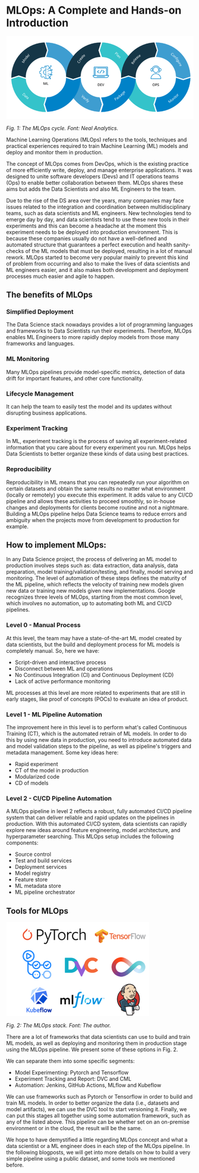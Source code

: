 # MLOps: A Complete and Hands-on Introduction

<img src="./images/MLOps.png" alt="MLOps-Cycle" width="600"/>

*Fig. 1: The MLOps cycle. Font: Neal Analytics.*

<!-- ![MLOps-Cycle](./images/MLOps.png) -->

Machine Learning Operations (MLOps) refers to the tools, techniques and practical experiences required to train  Machine Learning (ML) models and deploy and monitor them in production.

The concept of MLOps comes from DevOps, which is the existing practice of more efficiently write, deploy, and manage enterprise applications. It was designed to unite software developers (Devs) and IT operations teams (Ops) to enable better collaboration between them. MLOps shares these aims but adds the Data Scientists and also ML Engineers to the team. 

Due to the rise of the DS area over the years, many companies may face issues related to the integration and coordination between multidisciplinary teams, such as data scientists and ML engineers. New technologies tend to emerge day by day, and data scientists tend to use these new tools in their experiments and this can become a headache at the moment this experiment needs to be deployed into production environment. This is because these companies usually do not have a well-defined and automated structure that guarantees a perfect execution and health sanity-checks of the ML models that must be deployed, resulting in a lot of manual rework. MLOps started to become very popular mainly to prevent this kind of problem from occurring and also to make the lives of data scientists and ML engineers easier, and it also makes both development and deployment processes much easier and agile to happen.

## The benefits of MLOps

### Simplified Deployment

The Data Science stack nowadays provides a lot of programming languages and frameworks to Data Scientists run their experiments. Therefore, MLOps enables ML Engineers to more rapidly deploy models from those many frameworks and languages.

### ML Monitoring

Many MLOps pipelines provide model-specific metrics, detection of data drift for important features, and other core functionality.

### Lifecycle Management

It can help the team to easily test the model and its updates without disrupting business applications.

### Experiment Tracking

In ML, experiment tracking is the process of saving all experiment-related information that you care about for every experiment you run. MLOps helps Data Scientists to better organize these kinds of data using best practices.

### Reproducibility

Reproducibility in ML means that you can repeatedly run your algorithm on certain datasets and obtain the same results no matter what environment (locally or remotely) you execute this experiment. It adds value to any CI/CD pipeline and allows these activities to proceed smoothly, so in-house changes and deployments for clients become routine and not a nightmare. Building a MLOps pipeline helps Data Science teams to reduce errors and ambiguity when the projects move from development to production for example.

## How to implement MLOps:

In any Data Science project, the process of delivering an ML model to production involves steps such as: data extraction, data analysis, data preparation, model training/validation/testing, and finally, model serving and monitoring. The level of automation of these steps defines the maturity of the ML pipeline, which reflects the velocity of training new models given new data or training new models given new implementations. Google recognizes three levels of MLOps, starting from the most common level, which involves no automation, up to automating both ML and CI/CD pipelines.

### Level 0 - Manual Process

At this level, the team may have a state-of-the-art ML model created by data scientists, but the build and deployment process for ML models is completely manual. So, here we have:

- Script-driven and interactive process
- Disconnect between ML and operations
- No Continuous Integration (CI) and Continuous Deployment (CD)
- Lack of active performance monitoring

ML processes at this level are more related to experiments that are still in early stages, like proof of concepts (POCs) to evaluate an idea of product.

### Level 1 - ML Pipeline Automation

The improvement here in this level is to perform what's called Continuous Training (CT), which is the automated retrain of ML models. In order to do this by using new data in production, you need to introduce automated data and model validation steps to the pipeline, as well as pipeline's triggers and metadata management. Some key ideas here:

- Rapid experiment
- CT of the model in production
- Modularized code
- CD of models

### Level 2 - CI/CD Pipeline Automation

A MLOps pipeline in level 2 reflects a robust, fully automated CI/CD pipeline system that can deliver reliable and rapid updates on the pipelines in production. With this automated CI/CD system, data scientists can rapidly explore new ideas around feature engineering, model architecture, and hyperparameter searching. This MLOps setup includes the following components:

- Source control
- Test and build services
- Deployment services
- Model registry
- Feature store
- ML metadata store
- ML pipeline orchestrator

## Tools for MLOps
<img src="./images/MLOps-Stack.png" alt="MLOps-Stack" width="384"/>

*Fig. 2: The MLOps stack. Font: The author.*

<!-- ![MLOps-Stack](./images/MLOps-Stack.png) -->

There are a lot of frameworks that data scientists can use to build and train ML models, as well as deploying and monitoring them in production stage using the MLOps pipeline. We present some of these options in Fig. 2.

We can separate them into some specific segments:
- Model Experimenting: Pytorch and Tensorflow
- Experiment Tracking and Report: DVC and CML
- Automation: Jenkins, GitHub Actions, MLflow and Kubeflow

We can use frameworks such as Pytorch or Tensorflow in order to build and train ML models. In order to better organize the data (i.e., datasets and model artifacts), we can use the DVC tool to start versioning it. Finally, we can put this stages all together using some automation framework, such as any of the listed above. This pipeline can be whether set on an on-premise environment or in the cloud, the result will be the same.

We hope to have demystified a little regarding MLOps concept and what a data scientist or a ML engineer does in each step of the MLOps pipeline. In the following blogposts, we will get into more details on how to build a very simple pipeline using a public dataset, and some tools we mentioned before.